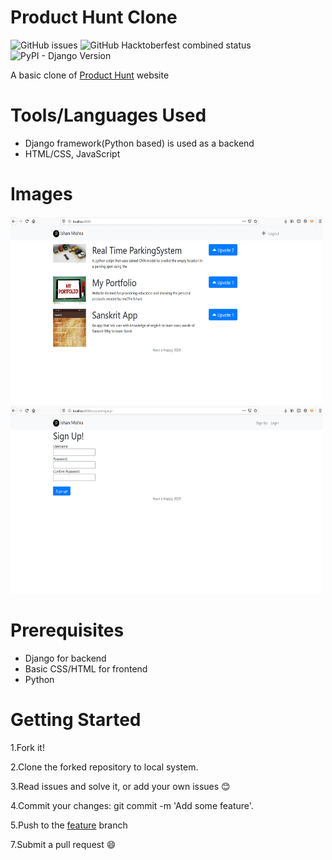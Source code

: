 # Product Hunt Clone
![GitHub issues](https://img.shields.io/github/issues/noobDevelopers/product_hunt)
![GitHub Hacktoberfest combined status](https://img.shields.io/github/hacktoberfest/2020/noobDevelopers/product_hunt)
![PyPI - Django Version](https://img.shields.io/pypi/djversions/djangorestframework)

A basic clone of <a href="https://www.producthunt.com/">Product Hunt</a> website



# Tools/Languages Used
  
  * Django framework(Python based) is used as a backend
  * HTML/CSS, JavaScript
  
# Images

<img src="./img1.png" width="500" height ="300"/>


<img src="./img2.png" width="500" height ="300"/>
  
# Prerequisites
  * Django for backend
  * Basic CSS/HTML for frontend
  * Python
  
# Getting Started

   1.Fork it!

   2.Clone the forked repository to local system.
   
   3.Read issues and solve it, or add your own issues 😊

   4.Commit your changes: git commit -m 'Add some feature'.

   5.Push to the <a href="https://github.com/noobDevelopers/product_hunt/tree/feature">feature</a> branch

   7.Submit a pull request 😄


  

  
  

  



